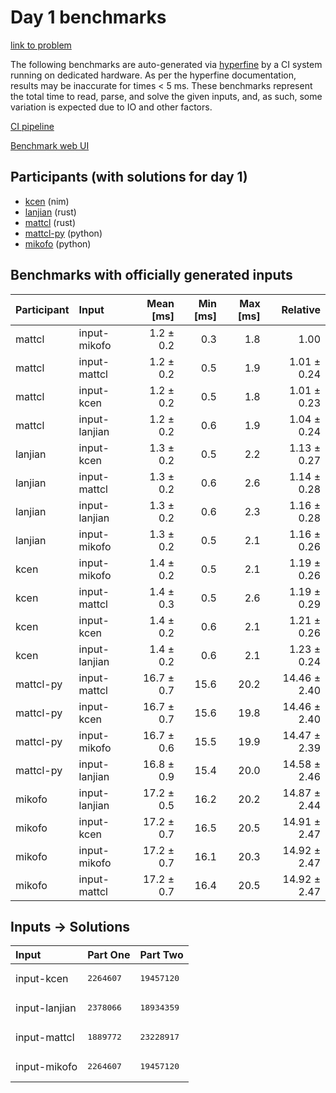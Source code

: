 # Day 1 benchmarks

[link to problem](https://adventofcode.com/2024/day/1)

The following benchmarks are auto-generated via
[hyperfine](https://github.com/sharkdp/hyperfine) by a CI system running on
dedicated hardware. As per the hyperfine documentation, results may be
inaccurate for times < 5 ms. These benchmarks represent the total time to read,
parse, and solve the given inputs, and, as such, some variation is expected due
to IO and other factors.

[CI pipeline](http://ci.papercode.net:8080/teams/main/pipelines/aoc2024)

[Benchmark web UI](https://aoc.ancalagon.black)


## Participants (with solutions for day 1)

- [kcen](https://github.com/kcen/aoc2024) (nim)
- [lanjian](https://github.com/lanjian/aoc-2024) (rust)
- [mattcl](https://github.com/mattcl/aoc2024) (rust)
- [mattcl-py](https://github.com/mattcl/aoc2024-py) (python)
- [mikofo](https://github.com/mikofo/aoc2024) (python)


## Benchmarks with officially generated inputs

| Participant | Input | Mean [ms] | Min [ms] | Max [ms] | Relative |
|:---|:---|---:|---:|---:|---:|
| mattcl | input-mikofo | 1.2 ± 0.2 | 0.3 | 1.8 | 1.00 |
| mattcl | input-mattcl | 1.2 ± 0.2 | 0.5 | 1.9 | 1.01 ± 0.24 |
| mattcl | input-kcen | 1.2 ± 0.2 | 0.5 | 1.8 | 1.01 ± 0.23 |
| mattcl | input-lanjian | 1.2 ± 0.2 | 0.6 | 1.9 | 1.04 ± 0.24 |
| lanjian | input-kcen | 1.3 ± 0.2 | 0.5 | 2.2 | 1.13 ± 0.27 |
| lanjian | input-mattcl | 1.3 ± 0.2 | 0.6 | 2.6 | 1.14 ± 0.28 |
| lanjian | input-lanjian | 1.3 ± 0.2 | 0.6 | 2.3 | 1.16 ± 0.28 |
| lanjian | input-mikofo | 1.3 ± 0.2 | 0.5 | 2.1 | 1.16 ± 0.26 |
| kcen | input-mikofo | 1.4 ± 0.2 | 0.5 | 2.1 | 1.19 ± 0.26 |
| kcen | input-mattcl | 1.4 ± 0.3 | 0.5 | 2.6 | 1.19 ± 0.29 |
| kcen | input-kcen | 1.4 ± 0.2 | 0.6 | 2.1 | 1.21 ± 0.26 |
| kcen | input-lanjian | 1.4 ± 0.2 | 0.6 | 2.1 | 1.23 ± 0.24 |
| mattcl-py | input-mattcl | 16.7 ± 0.7 | 15.6 | 20.2 | 14.46 ± 2.40 |
| mattcl-py | input-kcen | 16.7 ± 0.7 | 15.6 | 19.8 | 14.46 ± 2.40 |
| mattcl-py | input-mikofo | 16.7 ± 0.6 | 15.5 | 19.9 | 14.47 ± 2.39 |
| mattcl-py | input-lanjian | 16.8 ± 0.9 | 15.4 | 20.0 | 14.58 ± 2.46 |
| mikofo | input-lanjian | 17.2 ± 0.5 | 16.2 | 20.2 | 14.87 ± 2.44 |
| mikofo | input-kcen | 17.2 ± 0.7 | 16.5 | 20.5 | 14.91 ± 2.47 |
| mikofo | input-mikofo | 17.2 ± 0.7 | 16.1 | 20.3 | 14.92 ± 2.47 |
| mikofo | input-mattcl | 17.2 ± 0.7 | 16.4 | 20.5 | 14.92 ± 2.47 |


## Inputs -> Solutions

| Input | Part One | Part Two |
|:---|:---|:---|
|input-kcen|<pre>2264607</pre>|<pre>19457120</pre>|
|input-lanjian|<pre>2378066</pre>|<pre>18934359</pre>|
|input-mattcl|<pre>1889772</pre>|<pre>23228917</pre>|
|input-mikofo|<pre>2264607</pre>|<pre>19457120</pre>|